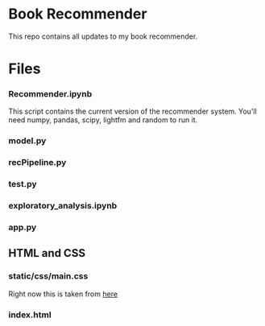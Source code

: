 # Book Recommender

This repo contains all updates to my book recommender. 

# Files

### Recommender.ipynb

This script contains the current version of the recommender system. You'll need numpy, pandas, scipy, lightfm and random to run it.

### model.py

### recPipeline.py

### test.py

### exploratory_analysis.ipynb

### app.py

## HTML and CSS

### static/css/main.css

Right now this is taken from [here](https://github.com/bradtraversy/python_feedback_app)

### index.html

